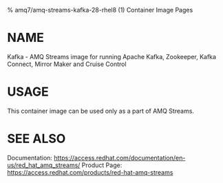 % amq7/amq-streams-kafka-28-rhel8 (1) Container Image Pages

# NAME

Kafka - AMQ Streams image for running Apache Kafka, Zookeeper, Kafka Connect, Mirror Maker and Cruise Control

# USAGE

This container image can be used only as a part of AMQ Streams.

# SEE ALSO

Documentation: https://access.redhat.com/documentation/en-us/red_hat_amq_streams/
Product Page: https://access.redhat.com/products/red-hat-amq-streams

